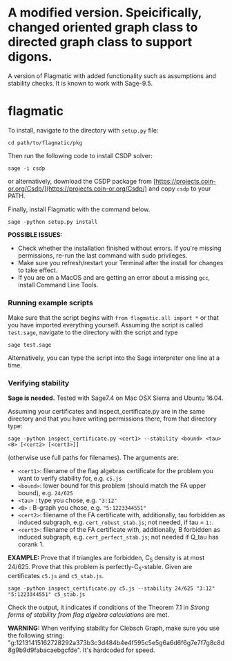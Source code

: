 A modified version. Speicifically, changed oriented graph class to directed graph class to support digons.
=============

A version of Flagmatic with added functionality such as assumptions and stability checks. It is known to work with Sage-9.5.

flagmatic
=============

To install, navigate to the directory with `setup.py` file:

    cd path/to/flagmatic/pkg

Then run the following code to install CSDP solver:

    sage -i csdp

or alternatively, download the CSDP package from [https://projects.coin-or.org/Csdp/](https://projects.coin-or.org/Csdp/) and copy `csdp` to your PATH.

Finally, install Flagmatic with the command below.

    sage -python setup.py install

**POSSIBLE ISSUES:**

* Check whether the installation finished without errors. If you're missing permissions, re-run the last command with sudo privileges.
* Make sure you refresh/restart your Terminal after the install for changes to take effect.
* If you are on a MacOS and are getting an error about a missing `gcc`, install Command Line Tools.

### Running example scripts ###

Make sure that the script begins with `from flagmatic.all import *` or that you have imported everything yourself. Assuming the script is called `test.sage`, navigate to the directory with the script and type

    sage test.sage

Alternatively, you can type the script into the Sage interpreter one line at a time.

### Verifying stability ###

**Sage is needed.** Tested with Sage7.4 on Mac OSX Sierra and Ubuntu 16.04.

Assuming your certificates and inspect_certificate.py are in the same directory and that you have writing permissions there, from that directory type:

    sage -python inspect_certificate.py <cert1> --stability <bound> <tau> <B> [<cert2> [<cert3>]]

(otherwise use full paths for filenames).
The arguments are:
  
* `<cert1>`: filename of the flag algebras certificate for the problem you want to verify stability for, e.g. `c5.js`
* `<bound>`: lower bound for this problem (should match the FA upper bound), e.g. `24/625`
* `<tau>`  : type you chose, e.g. `"3:12"`
* `<B>`    : B-graph you chose, e.g. `"5:1223344551"`
* `<cert2>`: filename of the FA certificate with, additionally, tau forbidden as induced subgraph, e.g. `cert_robust_stab.js`; not needed, if tau = `1:`.
* `<cert3>`: filename of the FA certificate with, additionally, B forbidden as induced subgraph, e.g. `cert_perfect_stab.js`; not needed if Q_tau has corank 1.

**EXAMPLE:**
Prove that if triangles are forbidden, C<sub>5</sub> density is at most 24/625. Prove that this problem is perfectly-C<sub>5</sub>-stable. Given are certificates `c5.js` and `c5_stab.js`.

    sage -python inspect_certificate.py c5.js --stability 24/625 "3:12" "5:1223344551" c5_stab.js

Check the output, it indicates if conditions of the Theorem 7.1 in *Strong forms of stability from flag algebra calculations* are met.

**WARNING:**
When verifying stability for Clebsch Graph, make sure you use the following string: "g:12131415162728292a373b3c3d484b4e4f595c5e5g6a6d6f6g7e7f7g8c8d8g9b9d9fabacaebgcfde". It's hardcoded for speed.
